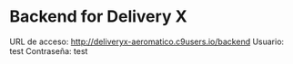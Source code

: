# Backend for Delivery X

URL de acceso: http://deliveryx-aeromatico.c9users.io/backend
Usuario: test
Contraseña: test
